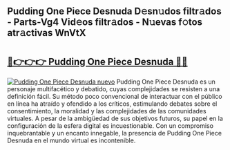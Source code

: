 ## Pudding One Piece Desnuda D𝚎sn𝚞dos filtr𝚊dos - Parts-Vg4 Vid𝚎os filtr𝚊dos - N𝚞evas f𝚘tos atr𝚊ctivas WnVtX

# <h2><a href="http://mb7o1n.tromn.icu/?c=Pudding+One+Piece+Desnuda">🔗👉👉👉 Pudding One Piece Desnuda 🔗🔗</a></h2>

[![Pudding One Piece Desnuda nuevo](https://i.imgur.com/pEAQMta.gif)](http://mb7o1n.tromn.icu/?c=Pudding+One+Piece+Desnuda)
Pudding One Piece Desnuda es un personaje multifacético y debatido, cuyas complejidades se resisten a una definición fácil.  Su método poco convencional de interactuar con el público en línea ha atraído y ofendido a los críticos, estimulando debates sobre el consentimiento, la moralidad y las complejidades de las comunidades virtuales. A pesar de la ambigüedad de sus objetivos futuros, su papel en la configuración de la esfera digital es incuestionable. Con un compromiso inquebrantable y un encanto innegable, la presencia de Pudding One Piece Desnuda en el mundo virtual es incontenible.
